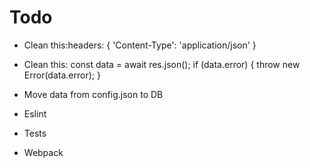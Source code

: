 # Todo

- Clean this:headers: {
        'Content-Type': 'application/json'
}

- Clean this: const data = await res.json();
    if (data.error) {
      throw new Error(data.error);
    }

- Move data from config.json to DB

- Eslint

- Tests

- Webpack
